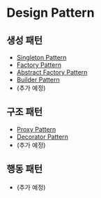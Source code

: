 # Design Pattern

## 생성 패턴
- [Singleton Pattern](/singleton-pattern)
- [Factory Pattern](/factory-pattern)
- [Abstract Factory Pattern](/abstract-factory-pattern)
- [Builder Pattern](/builder-pattern)
- (추가 예정)

## 구조 패턴
- [Proxy Pattern](/proxy-pattern)
- [Decorator Pattern](/decorator-pattern)
- (추가 예정)

## 행동 패턴
- (추가 예정)
